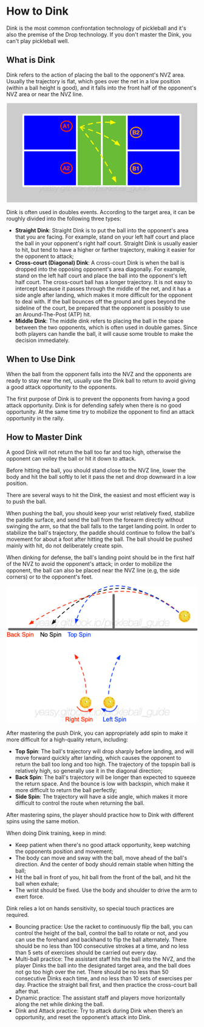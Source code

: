 # How to Dink

Dink is the most common confrontation technology of pickleball and it's also the premise of the Drop technology. If you don't master the Dink, you can't play pickleball well.

## What is Dink

Dink refers to the action of placing the ball to the opponent's NVZ area. Usually the trajectory is flat, which goes over the net in a low position (within a ball height is good), and it falls into the front half of the opponent's NVZ area or near the NVZ line. 

![Three Types of Dink Targets](_images/dink-target.png)


Dink is often used in doubles events. According to the target area, it can be roughly divided into the following three types:

* **Straight Dink**: Straight Dink is to put the ball into the opponent's area that you are facing. For example, stand on your left half court and place the ball in your opponent's right half court. Straight Dink is usually easier to hit, but tend to have a higher or farther trajectory, making it easier for the opponent to attack;
* **Cross-court (Diagonal) Dink**: A cross-court Dink is when the ball is dropped into the opposing opponent's area diagonally. For example, stand on the left half court and place the ball into the opponent's left half court. The cross-court ball has a longer trajectory. It is not easy to intercept because it passes through the middle of the net, and it has a side angle after landing, which makes it more difficult for the opponent to deal with. If the ball bounces off the ground and goes beyond the sideline of the court, be prepared that the opponent is possibly to use an Around-The-Post (ATP) hit.
* **Middle Dink**: The middle dink refers to placing the ball in the space between the two opponents, which is often used in double games. Since both players can handle the ball, it will cause some trouble to make the decision immediately.

## When to Use Dink

When the ball from the opponent falls into the NVZ and the opponents are ready to stay near the net, usually use the Dink ball to return to avoid giving a good attack opportunity to the opponents.

The first purpose of Dink is to prevent the opponents from having a good attack opportunity. Dink is for defending safely when there is no good opportunity. At the same time try to mobilize the opponent to find an attack opportunity in the rally.

## How to Master Dink

A good Dink will not return the ball too far and too high, otherwise the opponent can volley the ball or hit it down to attack.

Before hitting the ball, you should stand close to the NVZ line, lower the body and hit the ball softly to let it pass the net and drop downward in a low position.

There are several ways to hit the Dink, the easiest and most efficient way is to push the ball.

When pushing the ball, you should keep your wrist relatively fixed, stabilize the paddle surface, and send the ball from the forearm directly without swinging the arm, so that the ball falls to the target landing point. In order to stabilize the ball's trajectory, the paddle should continue to follow the ball's movement for about a foot after hitting the ball. The ball should be pushed mainly with hit, do not deliberately create spin.

When dinking for defense, the ball's landing point should be in the first half of the NVZ to avoid the opponent's attack; in order to mobilize the opponent, the ball can also be placed near the NVZ line (e.g, the side corners) or to the opponent's feet.

![Fly trajectory using various spins](_images/spin-trajectory.png)

After mastering the push Dink, you can appropriately add spin to make it more difficult for a high-quality return, including:

* **Top Spin**: The ball's trajectory will drop sharply before landing, and will move forward quickly after landing, which causes the opponent to return the ball too long and too high. The trajectory of the topspin ball is relatively high, so generally use it in the diagonal direction;
* **Back Spin**: The ball's trajectory will be longer than expected to squeeze the return space. And the bounce is low with backspin, which make it more difficult to return the ball perfectly;
* **Side Spin**: The trajectory will have a side angle, which makes it more difficult to control the route when returning the ball.

After mastering spins, the player should practice how to Dink with different spins using the same motion.

When doing Dink training, keep in mind:

* Keep patient when there's no good attack opportunity, keep watching the opponents position and movement;
* The body can move and sway with the ball, move ahead of the ball's direction. And the center of body should remain stable when hitting the ball;
* Hit the ball in front of you, hit ball from the front of the ball, and hit the ball when exhale;
* The wrist should be fixed. Use the body and shoulder to drive the arm to exert force.

Dink relies a lot on hands sensitivity, so special touch practices are required.

* Bouncing practice: Use the racket to continuously flip the ball, you can control the height of the ball, control the ball to rotate or not, and you can use the forehand and backhand to flip the ball alternately. There should be no less than 100 consecutive strokes at a time, and no less than 5 sets of exercises should be carried out every day.
* Multi-ball practice: The assistant staff hits the ball into the NVZ, and the player Dinks the ball into the designated target area, and the ball does not go too high over the net. There should be no less than 50 consecutive Dinks each time, and no less than 10 sets of exercises per day. Practice the straight ball first, and then practice the cross-court ball after that.
* Dynamic practice: The assistant staff and players move horizontally along the net while dinking the ball.
* Dink and Attack practice: Try to attack during Dink when there’s an opportunity, and reset the opponent’s attack into Dink.
